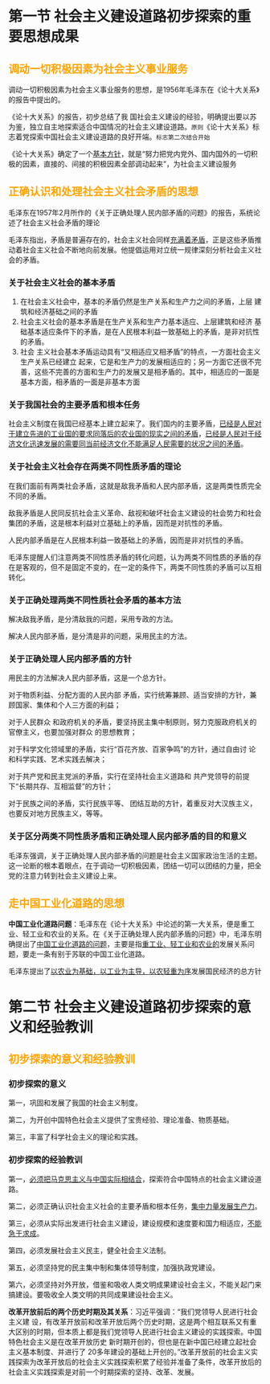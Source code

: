# 第一节 社会主义建设道路初步探索的重要思想成果

## <font color=orange>调动一切积极因素为社会主义事业服务</font>

调动一切积极因素为社会主义事业服务的思想，是1956年毛泽东在《论十大关系》的报告中提出的。

《论十大关系》的报告，初步总结了我 国社会主义建设的经验，明确提出要以苏为鉴，独立自主地探索适合中国情况的社会主义建设道路。`原则`《论十大关系》标志着党探索中国社会主义建设道路的良好开端。`标志第二次结合开始`

《论十大关系》确定了一个<u>基本方针</u>，就是“努力把党内党外、国内国外的一切积极的因素，直接的、间接的积极因素全部调动起来”，为社会主义建设服务

## <font color=orange>正确认识和处理社会主义社会矛盾的思想</font>

毛泽东在1957年2月所作的《关于正确处理人民内部矛盾的问题》的报告，系统论述了社会主义社会矛盾的理论

毛泽东指出，矛盾是普遍存在的，社会主义社会同样<u>充满着矛盾</u>，正是这些矛盾推动着社会主义社会不断地向前发展。他提倡运用对立统一规律深刻分析社会主义社会的矛盾。

### 关于社会主义社会的基本矛盾

1. 在社会主义社会中，基本的矛盾仍然是生产关系和生产力之间的矛盾，上层 建筑和经济基础之间的矛盾
2. 社会主义社会的基本矛盾是在生产关系和生产力基本适应、上层建筑和经济 基础基本适应条件下的矛盾，是在人民根本利益一致基础上的矛盾，是非对抗性的矛盾。
3. 社会 主义社会基本矛盾运动具有“又相适应又相矛盾”的特点，一方面社会主义生产关系已经建立 起来，它是和生产力的发展相适应的；另一方面它还很不完善，这些不完善的方面和生产力的发展又是相矛盾的。其中，相适应的一面是基本方面，相矛盾的一面是非基本方面

### 关于我国社会的主要矛盾和根本任务

社会主义制度在我国已经基本上建立起来了。我们国内的主要矛盾，<u>已经是人民对于建立先进的工业国的要求同落后的农业国的现实之间的矛盾</u>，<u>已经是人民对于经济文化迅速发展的需要同当前经济文化不能满足人民需要的状况之间的矛盾</u>。

### 关于社会主义社会存在两类不同性质矛盾的理论

在我们面前有两类社会矛盾，这就是敌我矛盾和人民内部矛盾，这是两类性质完全不同的矛盾。

敌我矛盾是人民同反抗社会主义革命、敌视和破坏社会主义建设的社会势力和社会集团的矛盾，这是根本利益对立基础上的矛盾，因而是对抗性的矛盾。

人民内部矛盾是在人民根本利益一致基础上的矛盾，因而是非对抗性的矛盾。

毛泽东提醒人们注意两类不同性质矛盾的转化问题，认为两类不同性质的矛盾的存在是客观的，但不是固定不变的，在一定的条件下，两类不同性质的矛盾可以互相转化。

### 关于正确处理两类不同性质社会矛盾的基本方法

解决敌我矛盾，是分清敌我的问题，采用专政的方法。

解决人民内部矛盾，是分清是非的问题，采用民主的方法。

### 关于正确处理人民内部矛盾的方针

用民主的方法解决人民内部矛盾，这是一个总方针。

对于物质利益、分配方面的人民内部 矛盾，实行统筹兼顾、适当安排的方针，兼顾国家、集体和个人三方面的利益；

对于人民群众 和政府机关的矛盾，要坚持民主集中制原则，努力克服政府机关的官僚主义，也要加强对群众 的思想教育；

对于科学文化领域里的矛盾，实行“百花齐放、百家争鸣”的方针，通过自由讨 论和科学实践、艺术实践去解决；

对于共产党和民主党派的矛盾，实行在坚持社会主义道路和 共产党领导的前提下“长期共存、互相监督”的方针；

对于民族之间的矛盾，实行民族平等、 团结互助的方针，着重反对大汉族主义，也要反对地方民族主义，等等。

### 关于区分两类不同性质矛盾和正确处理人民内部矛盾的目的和意义

毛泽东强调，关于正确处理人民内部矛盾的问题是社会主义国家政治生活的主题。这一论断的根本着眼点，在于调动一切积极因素，团结一切可以团结的力量，把全党的注意力转到社会主义建设上来。

## <font color=orange>走中国工业化道路的思想</font>

**中国工业化道路问题**：毛泽东在《论十大关系》中论述的第一大关系，便是重工业、轻工业和农业的关系。在《关于正确处理人民内部矛盾的问题》中，毛泽东明确提出了<u>中国工业化道路的问题</u>，主要是指<u>重工业、轻工业和农业的</u>发展关系问题，要走一条有别于苏联的中国工业化道路。

毛泽东提出了<u>以农业为基础，以工业为主导，以农轻重为序</u>发展国民经济的总方针

# 第二节 社会主义建设道路初步探索的意义和经验教训

## <font color=orange>初步探索的意义和经验教训</font>

### 初步探索的意义

第一，巩固和发展了我国的社会主义制度。 

第二，为开创中国特色社会主义提供了宝贵经验、理论准备、物质基础。 

第三，丰富了科学社会主义的理论和实践。

### 初步探索的经验教训

第一，<u>必须把马克思主义与中国实际相结合</u>，探索符合中国特点的社会主义建设道路。 

第二，必须正确认识社会主义社会的主要矛盾和根本任务，<u>集中力量发展生产力</u>。 

第三，必须从实际出发进行社会主义建设，建设规模和速度要和国力相适应，<u>不能急于求成</u>。 

第四，必须发展社会主义民主，健全社会主义法制。 

第五，必须坚持党的民主集中制和集体领导制度，加强执政党建设。 

第六，必须坚持对外开放，借鉴和吸收人类文明成果建设社会主义，不能关起门来搞建设。要吸收全人类文明的共同成果建设社会主义。

**改革开放前后的两个历史时期及其关系**：习近平强调：“我们党领导人民进行社会主义建 设，有改革开放前和改革开放后两个历史时期，这是两个相互联系又有重大区别的时期，但本质上都是我们党领导人民进行社会主义建设的实践探索。中国特色社会主义是在改革开放历史 新时期开创的，但也是在新中国已经建立起社会主义基本制度、并进行了 20多年建设的基础上开创的。”改革开放前的社会主义实践探索为改革开放后的社会主义实践探索积累了经验并准备了条件，改革开放后的社会主义实践探索是对前一个时期探索的坚持、改革、发展。